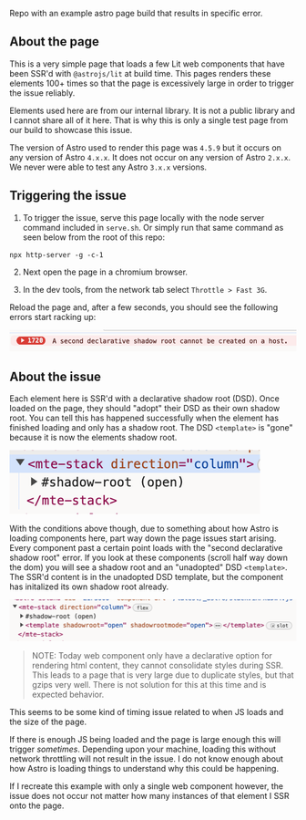 Repo with an example astro page build that results in specific error.

## About the page

This is a very simple page that loads a few Lit web components that have been SSR'd with `@astrojs/lit` at build time. This pages renders these elements 100+ times so that the page is excessively large in order to trigger the issue reliably.

Elements used here are from our internal library. It is not a public library and I cannot share all of it here. That is why this is only a single test page from our build to showcase this issue.

The version of Astro used to render this page was `4.5.9` but it occurs on any version of Astro `4.x.x`. It does not occur on any version of Astro `2.x.x`. We never were able to test any Astro `3.x.x` versions.

## Triggering the issue

1) To trigger the issue, serve this page locally with the node server command included in `serve.sh`. Or simply run that same command as seen below from the root of this repo:

```
npx http-server -g -c-1
```

2) Next open the page in a chromium browser.

3) In the dev tools, from the network tab select `Throttle > Fast 3G`.

Reload the page and, after a few seconds, you should see the following errors start racking up:

![Screenshot of DSD errors](./assets/errors.png)

## About the issue

Each element here is SSR'd with a declarative shadow root (DSD). Once loaded on the page, they should "adopt" their DSD as their own shadow root. You can tell this has happened successfully when the element has finished loading and only has a shadow root. The DSD `<template>` is "gone" because it is now the elements shadow root.

![Screenshot of correctly adopted DSD](./assets/correct.png)

With the conditions above though, due to something about how Astro is loading components here, part way down the page issues start arising. Every component past a certain point loads with the "second declarative shadow root" error. If you look at these components (scroll half way down the dom) you will see a shadow root and an "unadopted" DSD `<template>`. The SSR'd content is in the unadopted DSD template, but the component has initalized its own shadow root already.

![Screenshot of incorrectly adopted DSD](./assets/incorrect.png)

> NOTE: Today web component only have a declarative option for rendering html content, they cannot consolidate styles during SSR. This leads to a page that is very large due to duplicate styles, but that gzips very well. There is not solution for this at this time and is expected behavior.

This seems to be some kind of timing issue related to when JS loads and the size of the page. 

If there is enough JS being loaded and the page is large enough this will trigger _sometimes_. Depending upon your machine, loading this without network throttling will not result in the issue. I do not know enough about how Astro is loading things to understand why this could be happening.

If I recreate this example with only a single web component however, the issue does not occur not matter how many instances of that element I SSR onto the page.